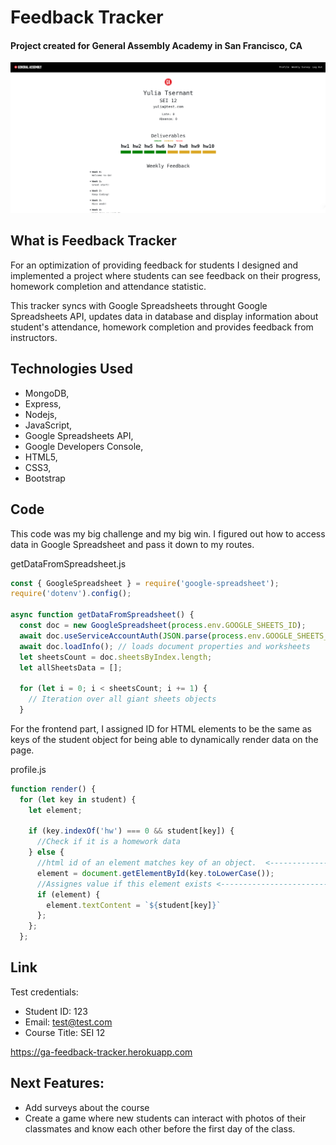 # Feedback Tracker
#### Project created for General Assembly Academy in San Francisco, CA

![Main page](/assets/feedback.png)

## What is Feedback Tracker
For an optimization of providing feedback for students I designed and implemented a project where students can see feedback on their progress, homework completion and attendance statistic.

This tracker syncs with Google Spreadsheets throught Google Spreadsheets API, updates data in database and display information about student's attendance, homework completion and provides feedback from instructors.

## Technologies Used
* MongoDB,
* Express,
* Nodejs,
* JavaScript,
* Google Spreadsheets API,
* Google Developers Console,
* HTML5,
* CSS3,
* Bootstrap

## Code
This code was my big challenge and my big win.
I figured out how to access data in Google Spreadsheet and pass it down to my routes.

getDataFromSpreadsheet.js
```javascript
const { GoogleSpreadsheet } = require('google-spreadsheet');
require('dotenv').config();

async function getDataFromSpreadsheet() {
  const doc = new GoogleSpreadsheet(process.env.GOOGLE_SHEETS_ID);
  await doc.useServiceAccountAuth(JSON.parse(process.env.GOOGLE_SHEETS_CLIENT_SECRET));
  await doc.loadInfo(); // loads document properties and worksheets
  let sheetsCount = doc.sheetsByIndex.length;
  let allSheetsData = [];

  for (let i = 0; i < sheetsCount; i += 1) {
    // Iteration over all giant sheets objects
  }

```

For the frontend part, I assigned ID for HTML elements to be the same as keys of the student object for being able to dynamically render data on the page.

profile.js
```javascript
function render() {
  for (let key in student) {
    let element;

    if (key.indexOf('hw') === 0 && student[key]) {
      //Check if it is a homework data
    } else {
      //html id of an element matches key of an object.  <-------------
      element = document.getElementById(key.toLowerCase());
      //Assignes value if this element exists <------------------------
      if (element) {
        element.textContent = `${student[key]}`
      };
    };
  };
```


## Link
Test credentials:
* Student ID: 123
* Email: test@test.com
* Course Title: SEI 12

https://ga-feedback-tracker.herokuapp.com

## Next Features:
* Add surveys about the course
* Create a game where new students can interact with photos of their classmates and know each other before the first day of the class.
